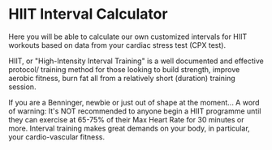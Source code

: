 # HIIT Interval Calculator
Here you will be able to calculate our own customized intervals for HIIT workouts based on data from your cardiac stress test (CPX test).
 
HIIT, or "High-Intensity Interval Training" is a well documented and effective protocol/ training method for those looking to build strength, improve aerobic fitness, burn fat all from a relatively short (duration) training session.

If you are a Benninger, newbie or just out of shape at the moment... A word of warning:
It's NOT recommended to anyone begin a HIIT programme until they can exercise at 65-75% of their Max Heart Rate for 30 minutes or more. Interval training makes great demands on your body, in particular, your cardio-vascular fitness.

